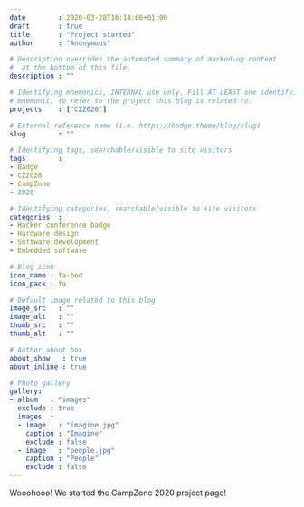 ```yaml
---
date        : 2020-03-28T16:14:06+01:00
draft       : true
title       : "Project started"
author      : "Anonymous"

# Description overrides the automated summary of marked-up content
#  at the bottom of this file.
description : ""

# Identifying mnemonics, INTERNAL use only. Fill AT LEAST one identifying
# mnemonic, to refer to the project this blog is related to.
projects    : ["CZ2020"]

# External reference name (i.e. https://bodge.theme/blog/slug)
slug        : ""

# Identifying tags, searchable/visible to site visitors
tags        :
- Badge
- CZ2020
- CampZone
- 2020

# Identifying categories, searchable/visible to site visitors
categories  :
- Hacker conference badge
- Hardware design
- Software development
- Embedded software

# Blog icon
icon_name : fa-bed
icon_pack : fa

# Default image related to this blog
image_src   : ""
image_alt   : ""
thumb_src   : ""
thumb_alt   : ""

# Author about box
about_show   : true
about_inline : true

# Photo gallery
gallery:
- album   : "images"
  exclude : true
  images  :
  - image   : "imagine.jpg"
    caption : "Imagine"
    exclude : false
  - image   : "people.jpg"
    caption : "People"
    exclude : false
---
```


Wooohooo! We started the CampZone 2020 project page!
